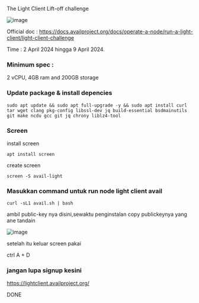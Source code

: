 The Light Client Lift-off challenge

![image](https://imgur.com/a/EMM0iWG)

Official doc : https://docs.availproject.org/docs/operate-a-node/run-a-light-client/light-client-challenge

Time : 2 April 2024 hingga 9 April 2024.

### Minimum spec :
2 vCPU, 4GB ram and 200GB storage


### Update package & install depencies 

```
sudo apt update && sudo apt full-upgrade -y && sudo apt install curl tar wget clang pkg-config libssl-dev jq build-essential bsdmainutils git make ncdu gcc git jq chrony liblz4-tool
```

###  Screen

install screen 

```
apt install screen 
```
create screen

```
screen -S avail-light
```

### Masukkan command untuk run node light client avail


```
curl -sL1 avail.sh | bash
```

ambil public-key nya disini,sewaktu penginstalan copy publickeynya yang ane tandain 

![image](https://imgur.com/JaPOvNt)

setelah itu keluar screen pakai

ctrl A + D



### jangan lupa signup kesini
https://lightclient.availproject.org/

DONE
